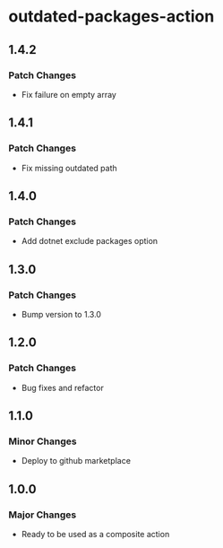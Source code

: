 # outdated-packages-action

## 1.4.2

### Patch Changes

- Fix failure on empty array

## 1.4.1

### Patch Changes

- Fix missing outdated path

## 1.4.0

### Patch Changes

- Add dotnet exclude packages option

## 1.3.0

### Patch Changes

- Bump version to 1.3.0

## 1.2.0

### Patch Changes

- Bug fixes and refactor

## 1.1.0

### Minor Changes

- Deploy to github marketplace

## 1.0.0

### Major Changes

- Ready to be used as a composite action
